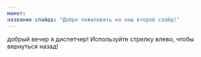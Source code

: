 ```yaml
---
макет: 
название слайда: "Добро пожаловать на наш второй слайд!"
---
```

добрый вечер я диспетчер!
Используйте стрелку влево, чтобы вернуться назад!
